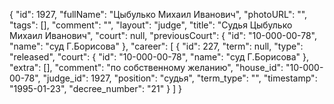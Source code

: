 {
    "id": 1927,
    "fullName": "Цыбулько Михаил Иванович",
    "photoURL": "",
    "tags": [],
    "comment": "",
    "layout": "judge",
    "title": "Судья Цыбулько Михаил Иванович",
    "court": null,
    "previousCourt": {
        "id": "10-000-00-78",
        "name": "суд Г.Борисова"
    },
    "career": [
        {
            "id": 227,
            "term": null,
            "type": "released",
            "court": {
                "id": "10-000-00-78",
                "name": "суд Г.Борисова"
            },
            "extra": [],
            "comment": "по собственному желанию",
            "house_id": "10-000-00-78",
            "judge_id": 1927,
            "position": "судья",
            "term_type": "",
            "timestamp": "1995-01-23",
            "decree_number": "21"
        }
    ]
}